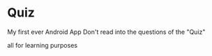 # Quiz 
My first ever Android App
Don't read into the questions of the "Quiz"

all for learning purposes
